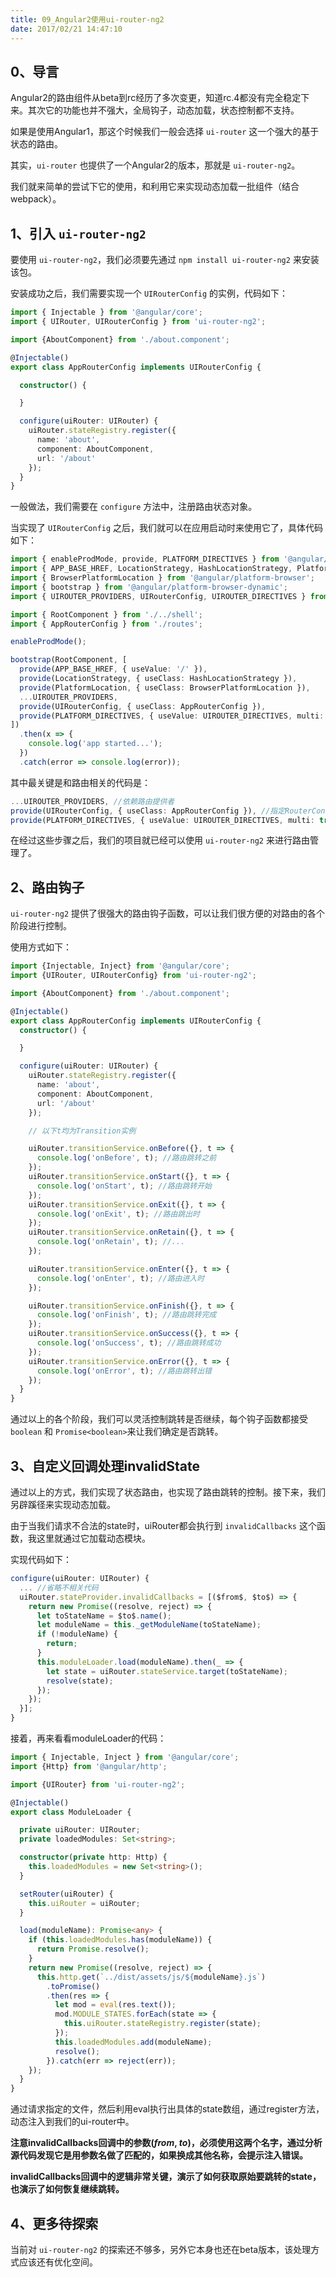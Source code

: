 ```yaml
---
title: 09_Angular2使用ui-router-ng2
date: 2017/02/21 14:47:10
---
```


## 0、导言

Angular2的路由组件从beta到rc经历了多次变更，知道rc.4都没有完全稳定下来。其次它的功能也并不强大，全局钩子，动态加载，状态控制都不支持。

如果是使用Angular1，那这个时候我们一般会选择 ``ui-router`` 这一个强大的基于状态的路由。

其实，``ui-router`` 也提供了一个Angular2的版本，那就是 ``ui-router-ng2``。

我们就来简单的尝试下它的使用，和利用它来实现动态加载一批组件（结合webpack）。

## 1、引入 ``ui-router-ng2``

要使用 ``ui-router-ng2``，我们必须要先通过 ``npm install ui-router-ng2`` 来安装该包。

安装成功之后，我们需要实现一个 ``UIRouterConfig`` 的实例，代码如下：

```typescript
import { Injectable } from '@angular/core';
import { UIRouter, UIRouterConfig } from 'ui-router-ng2';

import {AboutComponent} from './about.component';

@Injectable()
export class AppRouterConfig implements UIRouterConfig {

  constructor() {

  }

  configure(uiRouter: UIRouter) {
    uiRouter.stateRegistry.register({
      name: 'about',
      component: AboutComponent,
      url: '/about'
    });
  }
}
```

一般做法，我们需要在 ``configure`` 方法中，注册路由状态对象。

当实现了 ``UIRouterConfig`` 之后，我们就可以在应用启动时来使用它了，具体代码如下：

```typescript
import { enableProdMode, provide, PLATFORM_DIRECTIVES } from '@angular/core';
import { APP_BASE_HREF, LocationStrategy, HashLocationStrategy, PlatformLocation } from '@angular/common';
import { BrowserPlatformLocation } from '@angular/platform-browser';
import { bootstrap } from '@angular/platform-browser-dynamic';
import { UIROUTER_PROVIDERS, UIRouterConfig, UIROUTER_DIRECTIVES } from 'ui-router-ng2';

import { RootComponent } from './../shell';
import { AppRouterConfig } from './routes';

enableProdMode();

bootstrap(RootComponent, [
  provide(APP_BASE_HREF, { useValue: '/' }),
  provide(LocationStrategy, { useClass: HashLocationStrategy }),
  provide(PlatformLocation, { useClass: BrowserPlatformLocation }),
  ...UIROUTER_PROVIDERS,
  provide(UIRouterConfig, { useClass: AppRouterConfig }),
  provide(PLATFORM_DIRECTIVES, { useValue: UIROUTER_DIRECTIVES, multi: true })
])
  .then(x => {
    console.log('app started...');
  })
  .catch(error => console.log(error));
```

其中最关键是和路由相关的代码是：

```typescript
...UIROUTER_PROVIDERS, //依赖路由提供者
provide(UIRouterConfig, { useClass: AppRouterConfig }), //指定RouterConfig
provide(PLATFORM_DIRECTIVES, { useValue: UIROUTER_DIRECTIVES, multi: true }) //依赖路由指令
```

在经过这些步骤之后，我们的项目就已经可以使用 ``ui-router-ng2`` 来进行路由管理了。

## 2、路由钩子

``ui-router-ng2`` 提供了很强大的路由钩子函数，可以让我们很方便的对路由的各个阶段进行控制。

使用方式如下：

```typescript
import {Injectable, Inject} from '@angular/core';
import {UIRouter, UIRouterConfig} from 'ui-router-ng2';

import {AboutComponent} from './about.component';

@Injectable()
export class AppRouterConfig implements UIRouterConfig {
  constructor() {

  }

  configure(uiRouter: UIRouter) {
    uiRouter.stateRegistry.register({
      name: 'about',
      component: AboutComponent,
      url: '/about'
    });

    // 以下t均为Transition实例

    uiRouter.transitionService.onBefore({}, t => {
      console.log('onBefore', t); //路由跳转之前
    });
    uiRouter.transitionService.onStart({}, t => {
      console.log('onStart', t); //路由跳转开始
    });
    uiRouter.transitionService.onExit({}, t => {
      console.log('onExit', t); //路由跳出时
    });
    uiRouter.transitionService.onRetain({}, t => {
      console.log('onRetain', t); //...
    });

    uiRouter.transitionService.onEnter({}, t => {
      console.log('onEnter', t); //路由进入时
    });

    uiRouter.transitionService.onFinish({}, t => {
      console.log('onFinish', t); //路由跳转完成
    });
    uiRouter.transitionService.onSuccess({}, t => {
      console.log('onSuccess', t); //路由跳转成功
    });
    uiRouter.transitionService.onError({}, t => {
      console.log('onError', t); //路由跳转出错
    });
  }
}
```

通过以上的各个阶段，我们可以灵活控制跳转是否继续，每个钩子函数都接受 ``boolean`` 和 ``Promise<boolean>``来让我们确定是否跳转。

## 3、自定义回调处理invalidState

通过以上的方式，我们实现了状态路由，也实现了路由跳转的控制。接下来，我们另辟蹊径来实现动态加载。

由于当我们请求不合法的state时，uiRouter都会执行到 ``invalidCallbacks`` 这个函数，我这里就通过它加载动态模块。

实现代码如下：

```typescript
configure(uiRouter: UIRouter) {
  ... //省略不相关代码
  uiRouter.stateProvider.invalidCallbacks = [($from$, $to$) => {
    return new Promise((resolve, reject) => {
      let toStateName = $to$.name();
      let moduleName = this._getModuleName(toStateName);
      if (!moduleName) {
        return;
      }
      this.moduleLoader.load(moduleName).then(_ => {
        let state = uiRouter.stateService.target(toStateName);
        resolve(state);
      });
    });
  }];
}
```

接着，再来看看moduleLoader的代码：

```typescript
import { Injectable, Inject } from '@angular/core';
import {Http} from '@angular/http';

import {UIRouter} from 'ui-router-ng2';

@Injectable()
export class ModuleLoader {

  private uiRouter: UIRouter;
  private loadedModules: Set<string>;

  constructor(private http: Http) {
    this.loadedModules = new Set<string>();
  }

  setRouter(uiRouter) {
    this.uiRouter = uiRouter;
  }

  load(moduleName): Promise<any> {
    if (this.loadedModules.has(moduleName)) {
      return Promise.resolve();
    }
    return new Promise((resolve, reject) => {
      this.http.get(`../dist/assets/js/${moduleName}.js`)
        .toPromise()
        .then(res => {
          let mod = eval(res.text());
          mod.MODULE_STATES.forEach(state => {
            this.uiRouter.stateRegistry.register(state);
          });
          this.loadedModules.add(moduleName);
          resolve();
        }).catch(err => reject(err));
    });
  }
}
```

通过请求指定的文件，然后利用eval执行出具体的state数组，通过register方法，动态注入到我们的ui-router中。

**注意invalidCallbacks回调中的参数($from$, $to$)，必须使用这两个名字，通过分析源代码发现它是用参数名做了匹配的，如果换成其他名称，会提示注入错误。**

**invalidCallbacks回调中的逻辑非常关键，演示了如何获取原始要跳转的state，也演示了如何恢复继续跳转。**

## 4、更多待探索

当前对 ``ui-router-ng2`` 的探索还不够多，另外它本身也还在beta版本，该处理方式应该还有优化空间。
